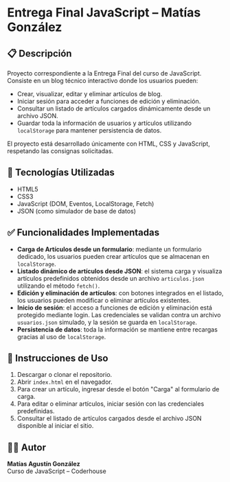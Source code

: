 # Entrega Final JavaScript – Matías González

## 📋 Descripción

Proyecto correspondiente a la Entrega Final del curso de JavaScript.  
Consiste en un blog técnico interactivo donde los usuarios pueden:

- Crear, visualizar, editar y eliminar artículos de blog.
- Iniciar sesión para acceder a funciones de edición y eliminación.
- Consultar un listado de artículos cargados dinámicamente desde un archivo JSON.
- Guardar toda la información de usuarios y artículos utilizando `localStorage` para mantener persistencia de datos.

El proyecto está desarrollado únicamente con HTML, CSS y JavaScript, respetando las consignas solicitadas.

## 🚀 Tecnologías Utilizadas

- HTML5
- CSS3
- JavaScript (DOM, Eventos, LocalStorage, Fetch)
- JSON (como simulador de base de datos)

## ✅ Funcionalidades Implementadas

- **Carga de Artículos desde un formulario**: mediante un formulario dedicado, los usuarios pueden crear artículos que se almacenan en `localStorage`.
- **Listado dinámico de artículos desde JSON**: el sistema carga y visualiza artículos predefinidos obtenidos desde un archivo `articulos.json` utilizando el método `fetch()`.
- **Edición y eliminación de artículos**: con botones integrados en el listado, los usuarios pueden modificar o eliminar artículos existentes.
- **Inicio de sesión**: el acceso a funciones de edición y eliminación está protegido mediante login. Las credenciales se validan contra un archivo `usuarios.json` simulado, y la sesión se guarda en `localStorage`.
- **Persistencia de datos**: toda la información se mantiene entre recargas gracias al uso de `localStorage`.

## 🎯 Instrucciones de Uso

1. Descargar o clonar el repositorio.
2. Abrir `index.html` en el navegador.
3. Para crear un artículo, ingresar desde el botón "Carga" al formulario de carga.
4. Para editar o eliminar artículos, iniciar sesión con las credenciales predefinidas.
5. Consultar el listado de artículos cargados desde el archivo JSON disponible al iniciar el sitio.

## 👨‍💻 Autor

**Matías Agustín González**  
Curso de JavaScript – Coderhouse
